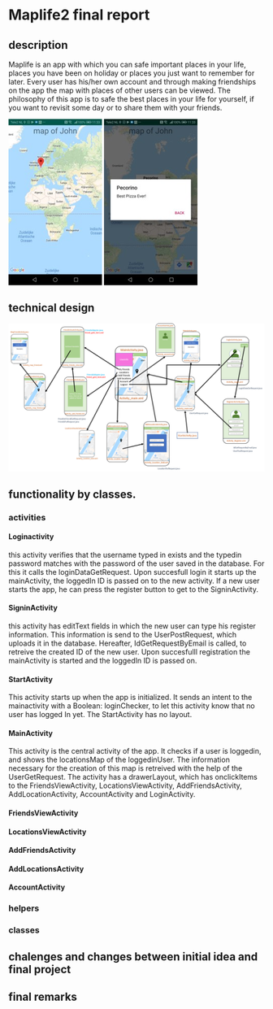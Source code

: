 # Maplife2 final report

## description

Maplife is an app with which you can safe important places in your life, places you have been on holiday or places you just want to remember for later. Every user has his/her own account and through making friendships on the app the map with places of other users can be viewed. The philosophy of this app is to safe the best places in your life for yourself, if you want to revisit some day or to share them with your friends.

![A Friends Map](FriendsMap.jpg)
![A friends location](FriendsMapView.jpg)

## technical design

![final design](endDesign.png)

## functionality by classes. 

### activities

#### Loginactivity
this activity verifies that the username typed in exists and the typedin password matches with the password of the user saved in the database. For this it calls the loginDataGetRequest. Upon succesfull login it starts up the mainActivity, the loggedIn ID is passed on to the new activity. If a new user starts the app, he can press the register button to get to the SigninActivity.

#### SigninActivity
this activity has editText fields in which the new user can type his register information. This information is send to the UserPostRequest, which uploads it in the database. Hereafter, IdGetRequestByEmail is called, to retreive the created ID of the new user. Upon succesfulll registration the mainActivity is started and the loggedIn ID is passed on.

#### StartActivity
This activity starts up when the app is initialized. It sends an intent to the mainactivity with a Boolean: loginChecker, to let this activity know that no user has logged In yet. The StartActivity has no layout.

#### MainActivity
This activity is the central activity of the app. It checks if a user is loggedin, and shows the locationsMap of the loggedinUser. The information necessary for the creation of this map is retreived with the help of the UserGetRequest. The activity has a drawerLayout, which has onclickItems to the FriendsViewActivity, LocationsViewActivity,  AddFriendsActivity, AddLocationActivity, AccountActivity and LoginActivity. 

#### FriendsViewActivity

#### LocationsViewActivity

#### AddFriendsActivity

#### AddLocationsActivity

#### AccountActivity


### helpers

### classes

## chalenges and changes between initial idea and final project


## final remarks
